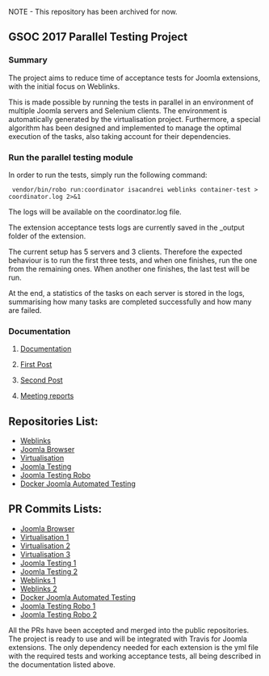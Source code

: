 NOTE - This repository has been archived for now.

## GSOC 2017 Parallel Testing Project

### Summary
The project aims to reduce time of acceptance tests for Joomla extensions, with the initial focus on Weblinks.

This is made possible by running the tests in parallel in an environment of multiple Joomla servers and Selenium clients. The environment is automatically generated by the virtualisation project. Furthermore, a special algorithm has been designed and implemented to manage the optimal execution of the tasks, also taking account for their dependencies. 

### Run the parallel testing module

In order to run the tests, simply run the following command:

```
 vendor/bin/robo run:coordinator isacandrei weblinks container-test > coordinator.log 2>&1
```

The logs will be available on the coordinator.log file.

The extension acceptance tests logs are currently saved in the _output folder of the extension.

The current setup has 5 servers and 3 clients. Therefore the expected behaviour is to run the first three tests, and when one finishes, run the one from the remaining ones. When another one finishes, the last test will be run.
 
At the end, a statistics of the tasks on each server is stored in the logs, summarising how many tasks are completed successfully and how many are failed.

### Documentation

1. [Documentation](https://docs.joomla.org/Parallel_Testing)
 
2. [First Post](https://community.joomla.org/gsoc-2017/3127-parallel-testing-gsoc-2017.html)

3. [Second Post](https://docs.google.com/document/d/1SH-6h994C_X1CGuBK7WDZWLPScz9QpI1ZuYqShN-3aI/edit?usp=sharing)

4. [Meeting reports](https://volunteers.joomla.org/teams/gsoc-17-parallel-testing)


## Repositories List:
* [Weblinks](https://github.com/isacandrei/weblinks/tree/container-test)
* [Joomla Browser](https://github.com/isacandrei/joomla-browser/tree/container-test)
* [Virtualisation](https://github.com/isacandrei/virtualisation/tree/container-test)
* [Joomla Testing](https://github.com/isacandrei/joomla-testing/tree/container-test)
* [Joomla Testing Robo](https://github.com/isacandrei/joomla-testing-robo/tree/container-test)
* [Docker Joomla Automated Testing](https://github.com/isacandrei/docker-joomla-automated-testing/tree/container-test)

## PR Commits Lists:
* [Joomla Browser](https://github.com/joomla-projects/joomla-browser/pull/140/commits)
* [Virtualisation 1](https://github.com/joomla-projects/virtualisation/pull/13/commits)
* [Virtualisation 2](https://github.com/joomla-projects/virtualisation/pull/14/commits)
* [Virtualisation 3](https://github.com/joomla-projects/virtualisation/pull/15/commits)
* [Joomla Testing 1](https://github.com/joomla-projects/joomla-testing/pull/1/commits)
* [Joomla Testing 2](https://github.com/joomla-projects/joomla-testing/pull/4/commits)
* [Weblinks 1](https://github.com/jatitoam/weblinks/pull/2/commits)
* [Weblinks 2](https://github.com/jatitoam/weblinks/pull/3/commits)
* [Docker Joomla Automated Testing](https://github.com/joomla-projects/docker-joomla-automated-testing/pull/2/commits)
* [Joomla Testing Robo 1](https://github.com/joomla-projects/joomla-testing-robo/pull/10/commits)
* [Joomla Testing Robo 2](https://github.com/joomla-projects/joomla-testing-robo/pull/12/commits)

All the PRs have been accepted and merged into the public repositories. The project is ready to use and will be integrated with Travis for Joomla extensions. The only dependency needed for each extension is the yml file with the required tests and working acceptance tests, all being described in the documentation listed above.
